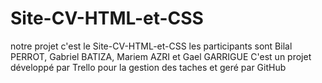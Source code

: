 # Site-CV-HTML-et-CSS
notre projet c'est le Site-CV-HTML-et-CSS 
les participants sont Bilal PERROT, Gabriel BATIZA, Mariem AZRI et Gael GARRIGUE
C'est un projet développé par Trello pour la gestion des taches et geré par GitHub
